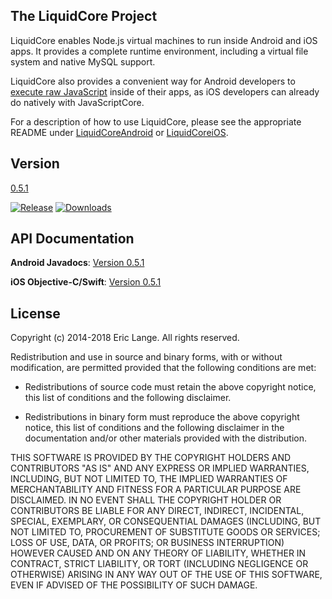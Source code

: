 The LiquidCore Project
----------------------

LiquidCore enables Node.js virtual machines to run inside Android and iOS apps.  It provides a complete runtime environment, including a virtual file system and native MySQL support.

LiquidCore also provides a convenient way for Android developers to [execute raw JavaScript](https://github.com/LiquidPlayer/LiquidCore/wiki/LiquidCore-as-a-Native-Javascript-Engine) inside of their apps, as iOS developers can already do natively with JavaScriptCore.

For a description of how to use LiquidCore, please see the appropriate README under [LiquidCoreAndroid](https://github.com/LiquidPlayer/LiquidCore/tree/master/LiquidCoreAndroid) or [LiquidCoreiOS](https://github.com/LiquidPlayer/LiquidCore/tree/master/LiquidCoreiOS).

Version
-------
[0.5.1](https://github.com/LiquidPlayer/LiquidCore/releases/tag/0.5.1)

[![Release](https://jitpack.io/v/LiquidPlayer/LiquidCore.svg)](https://jitpack.io/#LiquidPlayer/LiquidCore)
[![Downloads](https://jitpack.io/v/LiquidPlayer/LiquidCore/week.svg)](https://jitpack.io/#LiquidPlayer/LiquidCore)

API Documentation
-----------------
**Android Javadocs**: [Version 0.5.1](https://liquidplayer.github.io/LiquidCoreAndroid/0.5.1/index.html)

**iOS Objective-C/Swift**: [Version 0.5.1](https://liquidplayer.github.io/LiquidCoreiOS/0.5.1/index.html)

License
-------

 Copyright (c) 2014-2018 Eric Lange. All rights reserved.

 Redistribution and use in source and binary forms, with or without
 modification, are permitted provided that the following conditions are met:

 - Redistributions of source code must retain the above copyright notice, this
 list of conditions and the following disclaimer.

 - Redistributions in binary form must reproduce the above copyright notice,
 this list of conditions and the following disclaimer in the documentation
 and/or other materials provided with the distribution.

 THIS SOFTWARE IS PROVIDED BY THE COPYRIGHT HOLDERS AND CONTRIBUTORS "AS IS"
 AND ANY EXPRESS OR IMPLIED WARRANTIES, INCLUDING, BUT NOT LIMITED TO, THE
 IMPLIED WARRANTIES OF MERCHANTABILITY AND FITNESS FOR A PARTICULAR PURPOSE ARE
 DISCLAIMED. IN NO EVENT SHALL THE COPYRIGHT HOLDER OR CONTRIBUTORS BE LIABLE
 FOR ANY DIRECT, INDIRECT, INCIDENTAL, SPECIAL, EXEMPLARY, OR CONSEQUENTIAL
 DAMAGES (INCLUDING, BUT NOT LIMITED TO, PROCUREMENT OF SUBSTITUTE GOODS OR
 SERVICES; LOSS OF USE, DATA, OR PROFITS; OR BUSINESS INTERRUPTION) HOWEVER
 CAUSED AND ON ANY THEORY OF LIABILITY, WHETHER IN CONTRACT, STRICT LIABILITY,
 OR TORT (INCLUDING NEGLIGENCE OR OTHERWISE) ARISING IN ANY WAY OUT OF THE USE
 OF THIS SOFTWARE, EVEN IF ADVISED OF THE POSSIBILITY OF SUCH DAMAGE.

[Node.js]:https://nodejs.org/
[Android Studio]:https://developer.android.com/studio/index.html
[BigNumber]:https://github.com/MikeMcl/bignumber.js/
